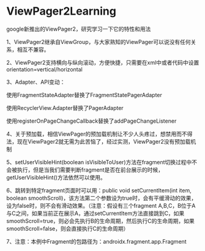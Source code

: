 # ViewPager2Learning
google新推出的ViewPager2，研究学习一下它的特性和用法

1、ViewPager2继承自ViewGroup，与大家熟知的ViewPager可以说没有任何关系，相互不兼容。

2、ViewPager2支持横向与纵向滚动，方便快捷，只需要在xml中或者代码中设置orientation=vertical/horizontal

3、Adapter、API变动：
  
  使用FragmentStateAdapter替换了FragmentStatePagerAdapter
  
  使用RecyclerView.Adapter替换了PagerAdapter
  
  使用registerOnPageChangeCallback替换了addPageChangeListener
  
4、关于预加载，相信ViewPager的预加载机制让不少人头疼过，想禁用而不得法，现在ViewPager2就无需为此苦恼了，经过实测，ViewPager2没有预加载机制

5、setUserVisibleHint(boolean isVisibleToUser)方法在fragment切换过程中不会被执行，但是当我们需要判断fragment是否在前台展示的时候，getUserVisibleHint()方法依然可以使用。

6、跳转到特定fragment页面时可以用：public void setCurrentItem(int item, boolean smoothScroll)，该方法第二个参数设为true时，会有平缓滑动的效果，设为false时，则不会有滑动效果。（注意：假设有三个fragment A,B,C，B位于A与C之间，如果当前正在展示A，通过setCurrentItem方法直接跳到C，如果smoothScroll=true，则必会先执行B的生命周期，然后执行C的生命周期，如果smoothScroll=false，则会直接执行C的生命周期）

7、注意：本例中Fragment的包路径为：androidx.fragment.app.Fragment
